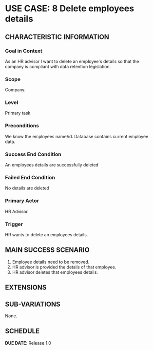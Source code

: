 # USE CASE: 8 Delete employees details

## CHARACTERISTIC INFORMATION

### Goal in Context

As an HR advisor I want to delete an employee's details so that the company is compliant with data retention legislation.
### Scope

Company.

### Level

Primary task.

### Preconditions

We know the employees name/id.  Database contains current employee data.

### Success End Condition

An employees details are successfully deleted

### Failed End Condition

No details are deleted

### Primary Actor

HR Advisor.

### Trigger

HR wants to delete an employees details.

## MAIN SUCCESS SCENARIO

1. Employee details need to be removed.
2. HR advisor is provided the details of that employee.
3. HR advisor deletes that employees details.

## EXTENSIONS


## SUB-VARIATIONS

None.

## SCHEDULE

**DUE DATE**: Release 1.0